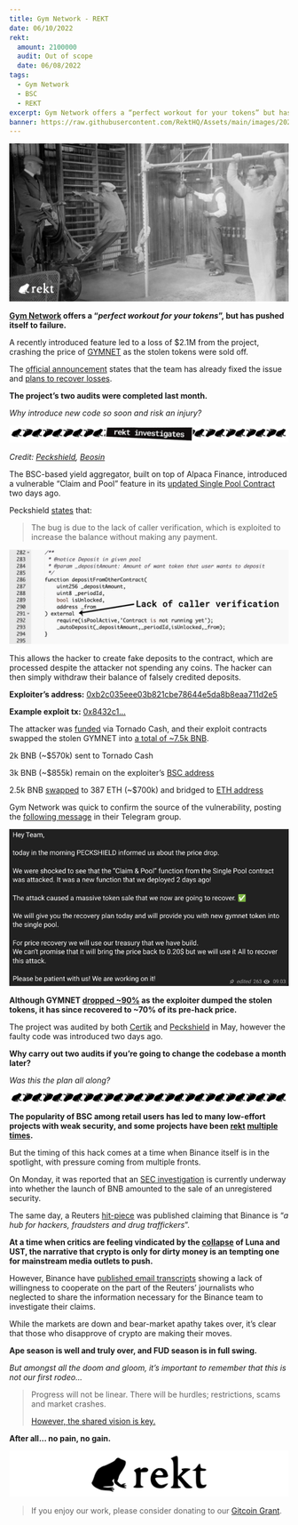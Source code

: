 ```yaml
---
title: Gym Network - REKT
date: 06/10/2022
rekt:
  amount: 2100000
  audit: Out of scope
  date: 06/08/2022
tags:
  - Gym Network
  - BSC
  - REKT
excerpt: Gym Network offers a “perfect workout for your tokens” but has pushed itself to failure, losing $2.1M. The project’s two audits were completed last month. Why introduce new code so soon and risk an injury?
banner: https://raw.githubusercontent.com/RektHQ/Assets/main/images/2022/05/gymnet-header.png
---
```

![](https://raw.githubusercontent.com/RektHQ/Assets/main/images/2022/05/gymnet-header.png)

**[Gym Network](https://gymnetwork.io/) offers a “_perfect workout for your tokens_”, but has pushed itself to failure.**

A recently introduced feature led to a loss of $2.1M from the project, crashing the price of [GYMNET](https://www.coingecko.com/en/coins/gym-network) as the stolen tokens were sold off.

The [official announcement](https://twitter.com/GymNet_Official/status/1534452473754157056) states that the team has already fixed the issue and [plans to recover losses](https://t.me/gymnetworkofficial/802).

**The project’s two audits were completed last month.**

_Why introduce new code so soon and risk an injury?_

![](https://raw.githubusercontent.com/RektHQ/Assets/main/images/2021/09/rekt-investigates-linebreak.png)

_Credit: [Peckshield](https://twitter.com/peckshield/status/1534423219607719936), [Beosin](https://twitter.com/Beosin_com/status/1534457403558662145)_

The BSC-based yield aggregator, built on top of Alpaca Finance, introduced a vulnerable “Claim and Pool” feature in its [updated Single Pool Contract](https://bscscan.com/address/0x0288fba0bf19072d30490a0f3c81cd9b0634258a#code) two days ago.

Peckshield [states](https://twitter.com/peckshield/status/1534423219607719936) that:

>The bug is due to the lack of caller verification, which is exploited to increase the balance without making any payment.

![](https://raw.githubusercontent.com/RektHQ/Assets/main/images/2022/05/gymnet-code.png)

This allows the hacker to create fake deposits to the contract, which are processed despite the attacker not spending any coins. The hacker can then simply withdraw their balance of falsely credited deposits.

**Exploiter’s address:** [0xb2c035eee03b821cbe78644e5da8b8eaa711d2e5](https://bscscan.com/address/0xb2c035eee03b821cbe78644e5da8b8eaa711d2e5)

**Example exploit tx:** [0x8432c1…](https://bscscan.com/tx/0x8432c1c6613995eeea8a3ae2cfeb9577913db6b7b35dbe26a8c56c02066096e6)

The attacker was [funded](https://bscscan.com/tx/0x45fbd778ac22e9b108a72226a84c62db43853640b9591931340118123cf5ec6d) via Tornado Cash, and their exploit contracts swapped the stolen GYMNET into [a total of ~7.5k BNB](https://bscscan.com/address/0xb2c035eee03b821cbe78644e5da8b8eaa711d2e5).

2k BNB (~$570k) sent to Tornado Cash

3k BNB (~$855k) remain on the exploiter’s [BSC address](https://bscscan.com/address/0xb2c035eee03b821cbe78644e5da8b8eaa711d2e5)

2.5k BNB [swapped](https://bscscan.com/tx/0xf009dc69b352f0deeb18b7bdf33a77a038e016d65c666d6180bca40a8f1f7efb) to 387 ETH (~$700k) and bridged to [ETH address](https://etherscan.io/address/0xb2c035eee03b821cbe78644e5da8b8eaa711d2e5#internaltx)

Gym Network was quick to confirm the source of the vulnerability, posting the [following message](https://t.me/gymnetworkofficial/802) in their Telegram group.

![](https://raw.githubusercontent.com/RektHQ/Assets/main/images/2022/05/gymnet-message.png)

**Although GYMNET [dropped ~90%](https://www.coingecko.com/en/coins/gym-network) as the exploiter dumped the stolen tokens, it has since recovered to ~70% of its pre-hack price.**

The project was audited by both [Certik](https://www.certik.com/projects/gym-network) and [Peckshield](https://github.com/peckshield/publications/blob/master/audit_reports/PeckShield-Audit-Report-Gymnet-v1.0.pdf) in May, however the faulty code was introduced two days ago.

**Why carry out two audits if you’re going to change the codebase a month later?**

_Was this the plan all along?_

![](https://raw.githubusercontent.com/RektHQ/Assets/main/images/2021/03/rekt-linebreak.png)

**The popularity of BSC among retail users has led to many low-effort projects with weak security, and some projects have been [rekt](https://rekt.news/pancakebunny2-rekt/)  [multiple](https://rekt.news/merlin3-rekt/)  [times](https://rekt.news/value-rekt3/).**

But the timing of this hack comes at a time when Binance itself is in the spotlight, with pressure coming from multiple fronts.

On Monday, it was reported that an [SEC investigation](https://www.bloomberg.com/news/articles/2022-06-06/us-probes-binance-over-token-that-is-now-world-s-fifth-largest) is currently underway into whether the launch of BNB amounted to the sale of an unregistered security.

The same day, a Reuters [hit-piece](https://www.reuters.com/investigates/special-report/fintech-crypto-binance-dirtymoney) was published claiming that Binance is “_a hub for hackers, fraudsters and drug traffickers_”.

**At a time when critics are feeling vindicated by the [collapse](https://rekt.news/luna-rekt/) of Luna and UST, the narrative that crypto is only for dirty money is an tempting one for mainstream media outlets to push.**

However, Binance have [published email transcripts](https://www.binance.com/en/blog/ecosystem/the-crypto-money-laundering-myth-and-the-machine-working-overtime-to-sell-a-false-narrative-421499824684903964) showing a lack of willingness to cooperate on the part of the Reuters’ journalists who neglected to share the information necessary for the Binance team to investigate their claims.

While the markets are down and bear-market apathy takes over, it’s clear that those who disapprove of crypto are making their moves.

**Ape season is well and truly over, and FUD season is in full swing.**

_But amongst all the doom and gloom, it’s important to remember that this is not our first rodeo…_

>Progress will not be linear. There will be hurdles; restrictions, scams and market crashes.
>
>[However, the shared vision is key.](https://www.youtube.com/watch?v=v1Z5BnBuFyE)

**After all... no pain, no gain.**

![](https://raw.githubusercontent.com/RektHQ/Assets/main/images/2021/08/rekt-outline-conc.png)

> If you enjoy our work, please consider donating to our [Gitcoin Grant](https://gitcoin.co/grants/1632/rekt-the-dark-web-of-defi-journalism).
